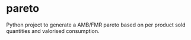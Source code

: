 # pareto
Python project to generate a AMB/FMR pareto based on per product sold quantities and valorised consumption.
